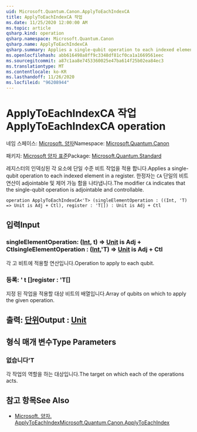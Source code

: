 ```yaml
---
uid: Microsoft.Quantum.Canon.ApplyToEachIndexCA
title: ApplyToEachIndexCA 작업
ms.date: 11/25/2020 12:00:00 AM
ms.topic: article
qsharp.kind: operation
qsharp.namespace: Microsoft.Quantum.Canon
qsharp.name: ApplyToEachIndexCA
qsharp.summary: Applies a single-qubit operation to each indexed element in a register. The modifier `CA` indicates that the single-qubit operation is adjointable and controllable.
ms.openlocfilehash: abb616498a8ff9c3348df81cf0ca1a1669561eec
ms.sourcegitcommit: a87c1aa8e7453360025e47ba614f25b02ea84ec3
ms.translationtype: MT
ms.contentlocale: ko-KR
ms.lasthandoff: 11/26/2020
ms.locfileid: "96208944"
---
```

# <a name="applytoeachindexca-operation"></a><span data-ttu-id="4c0d7-102">ApplyToEachIndexCA 작업</span><span class="sxs-lookup"><span data-stu-id="4c0d7-102">ApplyToEachIndexCA operation</span></span>

<span data-ttu-id="4c0d7-103">네임 스페이스: [Microsoft. 양자](xref:Microsoft.Quantum.Canon)</span><span class="sxs-lookup"><span data-stu-id="4c0d7-103">Namespace: [Microsoft.Quantum.Canon](xref:Microsoft.Quantum.Canon)</span></span>

<span data-ttu-id="4c0d7-104">패키지: [Microsoft 양자 표준](https://nuget.org/packages/Microsoft.Quantum.Standard)</span><span class="sxs-lookup"><span data-stu-id="4c0d7-104">Package: [Microsoft.Quantum.Standard](https://nuget.org/packages/Microsoft.Quantum.Standard)</span></span>


<span data-ttu-id="4c0d7-105">레지스터의 인덱싱된 각 요소에 단일 수준 비트 작업을 적용 합니다.</span><span class="sxs-lookup"><span data-stu-id="4c0d7-105">Applies a single-qubit operation to each indexed element in a register.</span></span>
<span data-ttu-id="4c0d7-106">한정자는 `CA` 단일의 비트 연산이 adjointable 및 제어 가능 함을 나타냅니다.</span><span class="sxs-lookup"><span data-stu-id="4c0d7-106">The modifier `CA` indicates that the single-qubit operation is adjointable and controllable.</span></span>

```qsharp
operation ApplyToEachIndexCA<'T> (singleElementOperation : ((Int, 'T) => Unit is Adj + Ctl), register : 'T[]) : Unit is Adj + Ctl
```


## <a name="input"></a><span data-ttu-id="4c0d7-107">입력</span><span class="sxs-lookup"><span data-stu-id="4c0d7-107">Input</span></span>

### <a name="singleelementoperation--intt--unit--is-adj--ctl"></a><span data-ttu-id="4c0d7-108">singleElementOperation: ([Int](xref:microsoft.quantum.lang-ref.int), t) => [Unit](xref:microsoft.quantum.lang-ref.unit)  is Adj + Ctl</span><span class="sxs-lookup"><span data-stu-id="4c0d7-108">singleElementOperation : ([Int](xref:microsoft.quantum.lang-ref.int),'T) => [Unit](xref:microsoft.quantum.lang-ref.unit)  is Adj + Ctl</span></span>

<span data-ttu-id="4c0d7-109">각 고 비트에 적용할 연산입니다.</span><span class="sxs-lookup"><span data-stu-id="4c0d7-109">Operation to apply to each qubit.</span></span>


### <a name="register--t"></a><span data-ttu-id="4c0d7-110">등록: ' t []</span><span class="sxs-lookup"><span data-stu-id="4c0d7-110">register : 'T[]</span></span>

<span data-ttu-id="4c0d7-111">지정 된 작업을 적용할 대상 비트의 배열입니다.</span><span class="sxs-lookup"><span data-stu-id="4c0d7-111">Array of qubits on which to apply the given operation.</span></span>



## <a name="output--unit"></a><span data-ttu-id="4c0d7-112">출력: [단위](xref:microsoft.quantum.lang-ref.unit)</span><span class="sxs-lookup"><span data-stu-id="4c0d7-112">Output : [Unit](xref:microsoft.quantum.lang-ref.unit)</span></span>



## <a name="type-parameters"></a><span data-ttu-id="4c0d7-113">형식 매개 변수</span><span class="sxs-lookup"><span data-stu-id="4c0d7-113">Type Parameters</span></span>

### <a name="t"></a><span data-ttu-id="4c0d7-114">없습니다</span><span class="sxs-lookup"><span data-stu-id="4c0d7-114">'T</span></span>

<span data-ttu-id="4c0d7-115">각 작업의 역할을 하는 대상입니다.</span><span class="sxs-lookup"><span data-stu-id="4c0d7-115">The target on which each of the operations acts.</span></span>

## <a name="see-also"></a><span data-ttu-id="4c0d7-116">참고 항목</span><span class="sxs-lookup"><span data-stu-id="4c0d7-116">See Also</span></span>

- [<span data-ttu-id="4c0d7-117">Microsoft. 양자. ApplyToEachIndex</span><span class="sxs-lookup"><span data-stu-id="4c0d7-117">Microsoft.Quantum.Canon.ApplyToEachIndex</span></span>](xref:Microsoft.Quantum.Canon.ApplyToEachIndex)